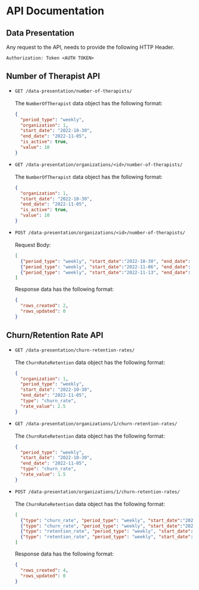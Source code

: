 # API Documentation

## Data Presentation
Any request to the API, needs to provide the following HTTP Header.

```
Authorization: Token <AUTH TOKEN>
```

## Number of Therapist API
- `GET /data-presentation/number-of-therapists/`
  <br/><br/>The `NumberOfTherapist` data object has the following format:
  ```json
  {
    "period_type": "weekly",
    "organization": 1,
    "start_date": "2022-10-30",
    "end_date": "2022-11-05",
    "is_active": true,
    "value": 10
  }
  ```
- `GET /data-presentation/organizations/<id>/number-of-therapists/`
  <br/><br/>The `NumberOfTherapist` data object has the following format:
  ```json
  {
    "organization": 1,
    "start_date": "2022-10-30",
    "end_date": "2022-11-05",
    "is_active": true,
    "value": 10
  }
  ```
- `POST /data-presentation/organizations/<id>/number-of-therapists/`
  <br/><br/>Request Body:

  ```json
  [
    {"period_type": "weekly", "start_date":"2022-10-30", "end_date": "2022-11-05", "is_active": true, "value": 10},
    {"period_type": "weekly", "start_date":"2022-11-06", "end_date": "2022-11-12", "is_active": false, "value": 11},
    {"period_type": "weekly", "start_date":"2022-11-13", "end_date": "2018-11-19", "is_active": true, "value": 29}
  ]
  ```

  Response data has the following format:
  ```json
  {
    "rows_created": 2,
    "rows_updated": 0
  }
  ```

## Churn/Retention Rate API
- `GET /data-presentation/churn-retention-rates/`
  <br/><br/>The `ChurnRateRetention` data object has the following format:
  ```json
  {
    "organization": 1,
    "period_type": "weekly",
    "start_date": "2022-10-30",
    "end_date": "2022-11-05",
    "type": "churn_rate",
    "rate_value": 2.5
  }
  ```
- `GET /data-presentation/organizations/1/churn-retention-rates/`
  <br/><br/>The `ChurnRateRetention` data object has the following format:
  ```json
  {
    "period_type": "weekly",
    "start_date": "2022-10-30",
    "end_date": "2022-11-05",
    "type": "churn_rate",
    "rate_value": 1.5
  }
  ```
- `POST /data-presentation/organizations/1/churn-retention-rates/`
  <br/><br/>The `ChurnRateRetention` data object has the following format:
  ```json
  [
    {"type": "churn_rate", "period_type": "weekly", "start_date":"2022-10-30", "end_date": "2022-11-05", "rate_value": 1.5},
    {"type": "churn_rate", "period_type": "weekly", "start_date":"2022-11-06", "end_date": "2022-11-12", "rate_value": 2.5},
    {"type": "retention_rate", "period_type": "weekly", "start_date":"2022-10-30", "end_date": "2022-11-05", "rate_value": 3.5},
    {"type": "retention_rate", "period_type": "weekly", "start_date":"2022-11-06", "end_date": "2022-11-12", "rate_value": 1.7}
  ]
  ```

  Response data has the following format:
  ```json
  {
    "rows_created": 4,
    "rows_updated": 0
  }
  ```
